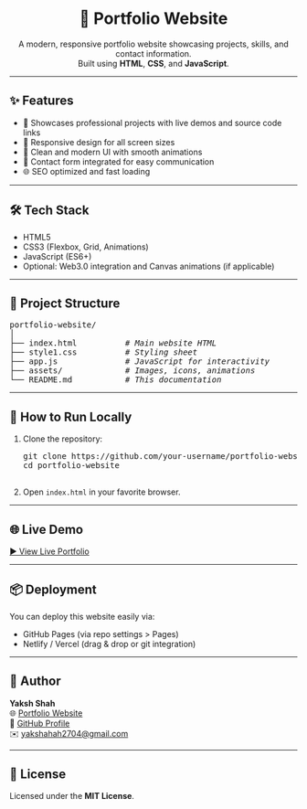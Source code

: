 <h1 align="center">🌟 Portfolio Website</h1>

<p align="center">
  A modern, responsive portfolio website showcasing projects, skills, and contact information.<br/>
  Built using <strong>HTML</strong>, <strong>CSS</strong>, and <strong>JavaScript</strong>.
</p>

---

<h2>✨ Features</h2>

<ul>
  <li>💼 Showcases professional projects with live demos and source code links</li>
  <li>📱 Responsive design for all screen sizes</li>
  <li>🎨 Clean and modern UI with smooth animations</li>
  <li>📧 Contact form integrated for easy communication</li>
  <li>🌐 SEO optimized and fast loading</li>
</ul>

---

<h2>🛠️ Tech Stack</h2>

<ul>
  <li>HTML5</li>
  <li>CSS3 (Flexbox, Grid, Animations)</li>
  <li>JavaScript (ES6+)</li>
  <li>Optional: Web3.0 integration and Canvas animations (if applicable)</li>
</ul>

---

<h2>📁 Project Structure</h2>

<pre>
portfolio-website/
│
├── index.html          <i># Main website HTML</i>
├── style1.css          <i># Styling sheet</i>
├── app.js              <i># JavaScript for interactivity</i>
├── assets/             <i># Images, icons, animations</i>
└── README.md           <i># This documentation</i>
</pre>

---

<h2>🚀 How to Run Locally</h2>

<ol>
  <li>Clone the repository:
    <pre>
git clone https://github.com/your-username/portfolio-website.git
cd portfolio-website
    </pre>
  </li>
  <li>Open <code>index.html</code> in your favorite browser.</li>
</ol>

---

<h2>🌐 Live Demo</h2>

<a href="https://your-portfolio-live-link.com](https://ephemeral-valkyrie-b45b75.netlify.app/" target="_blank">▶️ View Live Portfolio</a>

---

<h2>📦 Deployment</h2>

<p>You can deploy this website easily via:</p>
<ul>
  <li>GitHub Pages (via repo settings > Pages)</li>
  <li>Netlify / Vercel (drag & drop or git integration)</li>
</ul>

---

<h2>👤 Author</h2>

<p>
  <strong>Yaksh Shah</strong><br/>
  🌐 <a href="https://your-portfolio-link.com](https://ephemeral-valkyrie-b45b75.netlify.app/" target="_blank">Portfolio Website</a><br/>
  🐙 <a href="https://github.com/yaksh-shah2704" target="_blank">GitHub Profile</a><br/>
  ✉️ <a href="mailto:yakshahah2704@gmail.com">yakshahah2704@gmail.com</a>
</p>

---

<h2>📄 License</h2>

<p>Licensed under the <strong>MIT License</strong>.</p>
